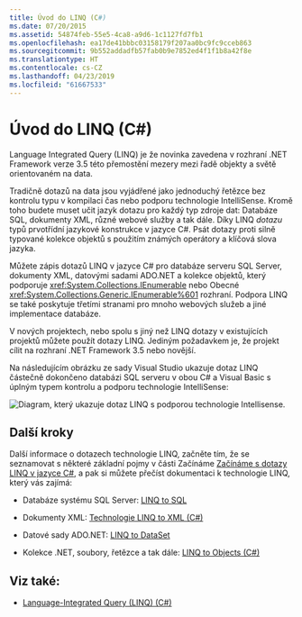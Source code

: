 ```yaml
---
title: Úvod do LINQ (C#)
ms.date: 07/20/2015
ms.assetid: 54874feb-55e5-4ca8-a9d6-1c1127fd7fb1
ms.openlocfilehash: ea17de41bbbc03158179f207aa0bc9fc9cceb863
ms.sourcegitcommit: 9b552addadfb57fab0b9e7852ed4f1f1b8a42f8e
ms.translationtype: HT
ms.contentlocale: cs-CZ
ms.lasthandoff: 04/23/2019
ms.locfileid: "61667533"
---
```

# <a name="introduction-to-linq-c"></a>Úvod do LINQ (C#)
Language Integrated Query (LINQ) je že novinka zavedena v rozhraní .NET Framework verze 3.5 této přemostění mezery mezi řadě objekty a světě orientovaném na data.  
  
 Tradičně dotazů na data jsou vyjádřené jako jednoduchý řetězce bez kontrolu typu v kompilaci čas nebo podporu technologie IntelliSense. Kromě toho budete muset učit jazyk dotazu pro každý typ zdroje dat: Databáze SQL, dokumenty XML, různé webové služby a tak dále. Díky LINQ *dotazu* typů prvotřídní jazykové konstrukce v jazyce C#. Psát dotazy proti silně typované kolekce objektů s použitím známých operátory a klíčová slova jazyka.  
  
 Můžete zápis dotazů LINQ v jazyce C# pro databáze serveru SQL Server, dokumenty XML, datovými sadami ADO.NET a kolekce objektů, který podporuje <xref:System.Collections.IEnumerable> nebo Obecné <xref:System.Collections.Generic.IEnumerable%601> rozhraní. Podpora LINQ se také poskytuje třetími stranami pro mnoho webových služeb a jiné implementace databáze.  
  
 V nových projektech, nebo spolu s jiný než LINQ dotazy v existujících projektů můžete použít dotazy LINQ. Jediným požadavkem je, že projekt cílit na rozhraní .NET Framework 3.5 nebo novější.  
  
 Na následujícím obrázku ze sady Visual Studio ukazuje dotaz LINQ částečně dokončeno databázi SQL serveru v obou C# a Visual Basic s úplným typem kontrolu a podporu technologie IntelliSense:  
  
 ![Diagram, který ukazuje dotaz LINQ s podporou technologie Intellisense.](./media/introduction-to-linq/linq-query-intellisense.png)  
  
## <a name="next-steps"></a>Další kroky  
 Další informace o dotazech technologie LINQ, začněte tím, že se seznamovat s některé základní pojmy v části Začínáme [Začínáme s dotazy LINQ v jazyce C#](../../../../csharp/programming-guide/concepts/linq/getting-started-with-linq.md), a pak si můžete přečíst dokumentaci k technologie LINQ, který vás zajímá:  
  
- Databáze systému SQL Server: [LINQ to SQL](../../../../../docs/framework/data/adonet/sql/linq/index.md)  
  
- Dokumenty XML: [Technologie LINQ to XML (C#)](../../../../csharp/programming-guide/concepts/linq/linq-to-xml.md)  
  
- Datové sady ADO.NET: [LINQ to DataSet](../../../../framework/data/adonet/linq-to-dataset.md)  
  
- Kolekce .NET, soubory, řetězce a tak dále: [LINQ to Objects (C#)](../../../../csharp/programming-guide/concepts/linq/linq-to-objects.md)  
  
## <a name="see-also"></a>Viz také:

- [Language-Integrated Query (LINQ) (C#)](../../../../csharp/programming-guide/concepts/linq/index.md)
